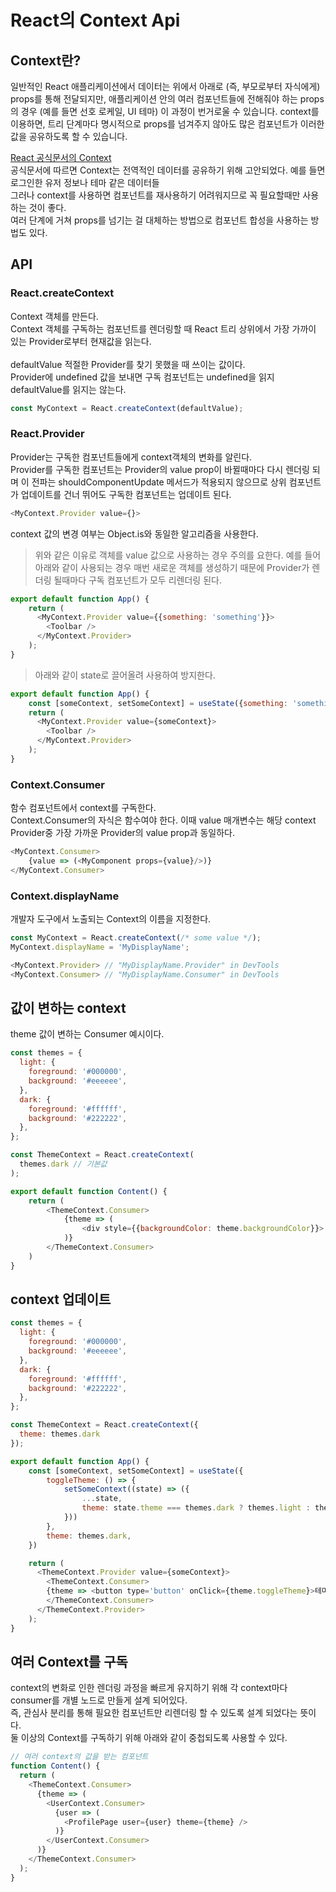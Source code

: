 # React의 Context Api

## Context란?

일반적인 React 애플리케이션에서 데이터는 위에서 아래로 (즉, 부모로부터 자식에게) props를 통해 전달되지만, 애플리케이션 안의 여러 컴포넌트들에 전해줘야 하는 props의 경우 (예를 들면 선호 로케일, UI 테마) 이 과정이 번거로울 수 있습니다. context를 이용하면, 트리 단계마다 명시적으로 props를 넘겨주지 않아도 많은 컴포넌트가 이러한 값을 공유하도록 할 수 있습니다.<br>

[React 공식문서의 Context](https://ko.reactjs.org/docs/context.html)
<br>
공식문서에 따르면 Context는 전역적인 데이터를 공유하기 위해 고안되었다. 예를 들면 로그인한 유저 정보나 테마 같은 데이터들
<br>
그러나 context를 사용하면 컴포넌트를 재사용하기 어려워지므로 꼭 필요할때만 사용하는 것이 좋다.
<br>
여러 단계에 거쳐 props를 넘기는 걸 대체하는 방법으로 컴포넌트 합성을 사용하는 방법도 있다.

## API

### React.createContext
Context 객체를 만든다.<br>
Context 객체를 구독하는 컴포넌트를 렌더링할 때 React 트리 상위에서 가장 가까이 있는 Provider로부터 현재값을 읽는다.
<br><br>
defaultValue 적절한 Provider를 찾기 못했을 때 쓰이는 값이다.<br>
Provider에 undefined 값을 보내면 구독 컴포넌트는 undefined을 읽지 defaultValue를 읽지는 않는다.

```js
const MyContext = React.createContext(defaultValue);
```

### React.Provider
Provider는 구독한 컴포넌트들에게 context객체의 변화를 알린다.<br>
Provider를 구독한 컴포넌트는 Provider의 value prop이 바뀔때마다 다시 렌더링 되며 이 전파는 shouldComponentUpdate 메서드가 적용되지 않으므로 상위 컴포넌트가 업데이트를 건너 뛰어도 구독한 컴포넌트는 업데이트 된다.<br>
```js
<MyContext.Provider value={}>
```
context 값의 변경 여부는 Object.is와 동일한 알고리즘을 사용한다.
> 위와 같은 이유로 객체를 value 값으로 사용하는 경우 주의를 요한다.
> 예를 들어 아래와 같이 사용되는 경우 매번 새로운 객체를 생성하기 때문에 Provider가 렌더링 될때마다 구독 컴포넌트가 모두 리렌더링 된다.
```js
export default function App() {
    return (
      <MyContext.Provider value={{something: 'something'}}>
        <Toolbar />
      </MyContext.Provider>
    );
}
```
> 아래와 같이 state로 끌어올려 사용하여 방지한다.
```js
export default function App() {
    const [someContext, setSomeContext] = useState({something: 'something'})
    return (
      <MyContext.Provider value={someContext}>
        <Toolbar />
      </MyContext.Provider>
    );
}
```

### Context.Consumer
함수 컴포넌트에서 context를 구독한다.<br>
Context.Consumer의 자식은 함수여야 한다.
이때 value 매개변수는 해당 context Provider중 가장 가까운 Provider의 value prop과 동일하다.
```js
<MyContext.Consumer>
    {value => (<MyComponent props={value}/>)}
</MyContext.Consumer>
```

### Context.displayName
개발자 도구에서 노출되는 Context의 이름을 지정한다.
```js
const MyContext = React.createContext(/* some value */);
MyContext.displayName = 'MyDisplayName';

<MyContext.Provider> // "MyDisplayName.Provider" in DevTools
<MyContext.Consumer> // "MyDisplayName.Consumer" in DevTools
```

## 값이 변하는 context
theme 값이 변하는 Consumer 예시이다.
```js
const themes = {
  light: {
    foreground: '#000000',
    background: '#eeeeee',
  },
  dark: {
    foreground: '#ffffff',
    background: '#222222',
  },
};

const ThemeContext = React.createContext(
  themes.dark // 기본값
);

export default function Content() {
    return (
        <ThemeContext.Consumer>
            {theme => (
                <div style={{backgroundColor: theme.backgroundColor}}>
            )}
        </ThemeContext.Consumer>
    )
}
```

## context 업데이트

```js
const themes = {
  light: {
    foreground: '#000000',
    background: '#eeeeee',
  },
  dark: {
    foreground: '#ffffff',
    background: '#222222',
  },
};

const ThemeContext = React.createContext({
  theme: themes.dark
});

export default function App() {
    const [someContext, setSomeContext] = useState({
        toggleTheme: () => {
            setSomeContext((state) => ({
                ...state,
                theme: state.theme === themes.dark ? themes.light : themes.dark,
            }))
        },
        theme: themes.dark,
    })

    return (
      <ThemeContext.Provider value={someContext}>
        <ThemeContext.Consumer>
        {theme => <button type='button' onClick={theme.toggleTheme}>테마를 바꾸는 매직</button>}
        </ThemeContext.Consumer>
      </ThemeContext.Provider>
    );
}
```


## 여러 Context를 구독
context의 변화로 인한 렌더링 과정을 빠르게 유지하기 위해 각 context마다 consumer를 개별 노드로 만들게 설계 되어있다.<br>
즉, 관심사 분리를 통해 필요한 컴포넌트만 리렌더링 할 수 있도록 설계 되었다는 뜻이다.<br>
둘 이상의 Context를 구독하기 위해 아래와 같이 중첩되도록 사용할 수 있다.
```js
// 여러 context의 값을 받는 컴포넌트
function Content() {
  return (
    <ThemeContext.Consumer>
      {theme => (
        <UserContext.Consumer>
          {user => (
            <ProfilePage user={user} theme={theme} />
          )}
        </UserContext.Consumer>
      )}
    </ThemeContext.Consumer>
  );
}
```